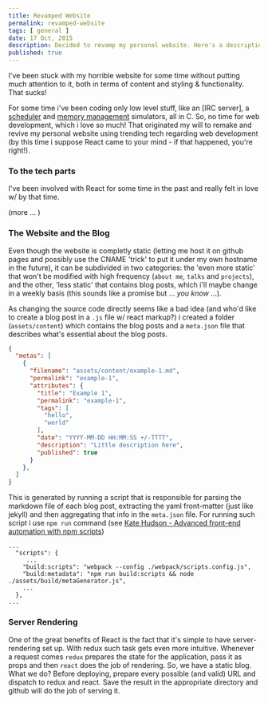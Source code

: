 ```yaml
---
title: Revamped Website
permalink: revamped-website
tags: [ general ]
date: 17 Oct, 2015
description: Decided to revamp my personal website. Here's a description of the process
published: true
---
```


I've been stuck with my horrible website for some time without putting much attention to it, both in terms of content and styling & functionality. That sucks!

For some time i've been coding only low level stuff, like an [IRC server], a [scheduler]() and [memory management]() simulators, all in C. So, no time for web development, which i love so much! That originated my will to remake and revive my personal website using trending tech regarding web development (by this time i suppose React came to your mind - if that happened, you're right!).

### To the tech parts

I've been involved with React for some time in the past and really felt in love w/ by that time.

(more ... )


### The Website and the Blog

Even though the website is completly static (letting me host it on github pages and possibly use the CNAME 'trick' to put it under my own hostname in the future), it can be subdivided in two categories: the 'even more static' that won't be modified with high frequency (`about me`, `talks` and `projects`), and the other, 'less static' that contains blog posts, which i'll maybe change in a weekly basis (this sounds like a promise but ... *you know* ...).

As changing the source code directly seems like a bad idea (and who'd like to create a blog post in a `.js` file w/ react markup?) i created a folder (`assets/content`) which contains the blog posts and a `meta.json` file that describes what's essential about the blog posts.

```json
{
  "metas": [
    {
      "filename": "assets/content/example-1.md",
      "permalink": "example-1",
      "attributes": {
        "title": "Example 1",
        "permalink": "example-1",
        "tags": [
          "hello",
          "world"
        ],
        "date": "YYYY-MM-DD HH:MM:SS +/-TTTT",
        "description": "Little description here",
        "published": true
      }
    },
  ]
}
```

This is generated by running a script that is responsible for parsing the markdown file of each blog post, extracting the yaml front-matter (just like jekyll) and then aggregating that info in the `meta.json` file. For running such script i use `npm run` command (see [Kate Hudson - Advanced front-end automation with npm scripts](https://www.youtube.com/watch?v=0RYETb9YVrk))

```
...
  "scripts": {
     ...
    "build:scripts": "webpack --config ./webpack/scripts.config.js",
    "build:metadata": "npm run build:scripts && node ./assets/build/metaGenerator.js",
    ...
  },
...
```


### Server Rendering

One of the great benefits of React is the fact that it's simple to have server-rendering set up. With redux such task gets even more intuitive. Whenever a request comes `redux` prepares the state for the application, pass it as props and then `react` does the job of rendering. So, we have a static blog. What we do? Before deploying, prepare every possible (and valid) URL and dispatch to redux and react. Save the result in the appropriate directory and github will do the job of serving it.


